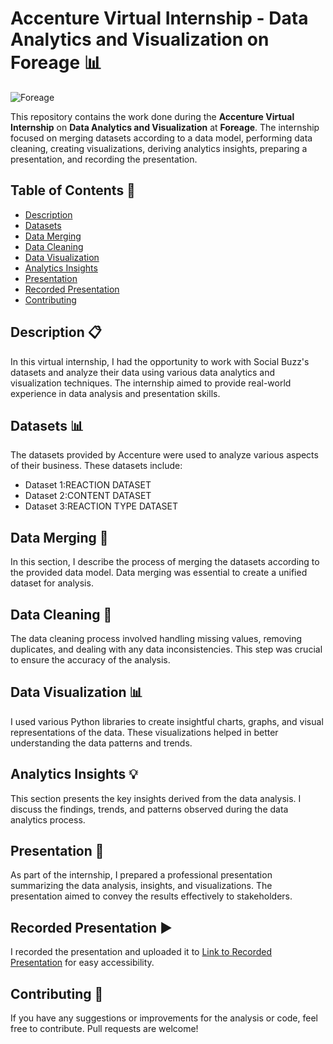 # Accenture Virtual Internship - Data Analytics and Visualization on Foreage 📊

![Foreage](https://www.theforage.com/dashboard)

This repository contains the work done during the **Accenture Virtual Internship** on **Data Analytics and Visualization** at **Foreage**. The internship focused on merging datasets according to a data model, performing data cleaning, creating visualizations, deriving analytics insights, preparing a presentation, and recording the presentation.

## Table of Contents 📑

- [Description](#description)
- [Datasets](#datasets)
- [Data Merging](#data-merging)
- [Data Cleaning](#data-cleaning)
- [Data Visualization](#data-visualization)
- [Analytics Insights](#analytics-insights)
- [Presentation](#presentation)
- [Recorded Presentation](#recorded-presentation)
- [Contributing](#contributing)


## Description 📋

In this virtual internship, I had the opportunity to work with Social Buzz's datasets and analyze their data using various data analytics and visualization techniques. The internship aimed to provide real-world experience in data analysis and presentation skills.

## Datasets 📊

The datasets provided by Accenture were used to analyze various aspects of their business. These datasets include:
- Dataset 1:REACTION DATASET 
- Dataset 2:CONTENT DATASET
- Dataset 3:REACTION TYPE DATASET 
  

## Data Merging 🔄

In this section, I describe the process of merging the datasets according to the provided data model. Data merging was essential to create a unified dataset for analysis.

## Data Cleaning 🧹

The data cleaning process involved handling missing values, removing duplicates, and dealing with any data inconsistencies. This step was crucial to ensure the accuracy of the analysis.

## Data Visualization 📊

I used various Python libraries to create insightful charts, graphs, and visual representations of the data. These visualizations helped in better understanding the data patterns and trends.

## Analytics Insights 💡

This section presents the key insights derived from the data analysis. I discuss the findings, trends, and patterns observed during the data analytics process.

## Presentation 🎥

As part of the internship, I prepared a professional presentation summarizing the data analysis, insights, and visualizations. The presentation aimed to convey the results effectively to stakeholders.

## Recorded Presentation ▶️

I recorded the presentation and uploaded it to [Link to Recorded Presentation](link_to_record) for easy accessibility.

## Contributing 🤝

If you have any suggestions or improvements for the analysis or code, feel free to contribute. Pull requests are welcome!

